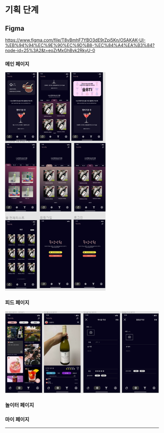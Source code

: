 # 기획 단계

## Figma

https://www.figma.com/file/T8vBmhF7YBO3dE9rZpi5Kn/OSAKAK-UI-%EB%94%94%EC%9E%90%EC%9D%B8-%EC%84%A4%EA%B3%84?node-id=25%3A2&t=eoZrMxGhBvk2RkyU-0

### 메인 페이지
![figma_feedpage.png](img/figma_mainpage.png)

### 피드 페이지

![figma_feedpage.png](img/figma_feedpage.png)

### 놀이터 페이지

### 마이 페이지

---
